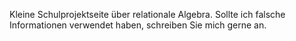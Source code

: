 Kleine Schulprojektseite über relationale Algebra. Sollte ich falsche Informationen verwendet haben, schreiben Sie mich gerne an.
